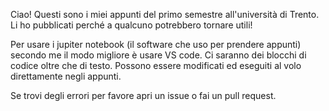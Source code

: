 Ciao!
Questi sono i miei appunti del primo semestre all'università di Trento.
Li ho pubblicati perché a qualcuno potrebbero tornare utili!

Per usare i jupiter notebook (il software che uso per prendere appunti) secondo me il modo migliore è usare VS code.
Ci saranno dei blocchi di codice oltre che di testo. Possono essere modificati ed eseguiti al volo direttamente negli appunti.

Se trovi degli errori per favore apri un issue o fai un pull request.

